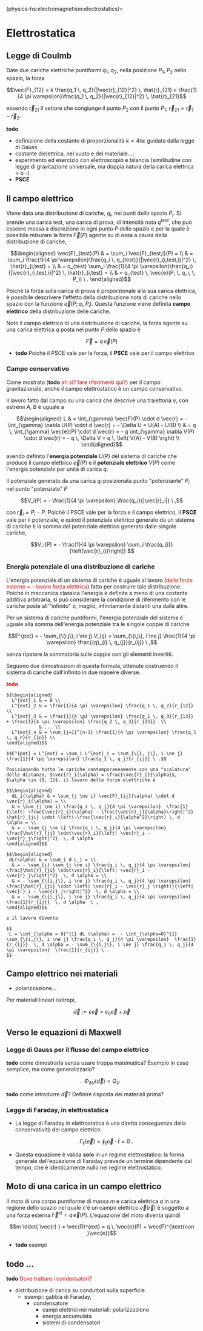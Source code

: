 (physics-hs:electromagnetism:electrostatics)=
# Elettrostatica

## Legge di Coulmb

Date due cariche elettriche puntiformi $q_1$, $q_2$, nella posizione $P_1$, $P_2$ nello spazio, la forza 

$$\vec{F}_{12} = k \frac{q_1 \, q_2}{|\vec{r}_{12}|^2} \, \hat{r}_{21} = \frac{1}{4 \pi \varepsilon}\frac{q_1 \, q_2}{|\vec{r}_{12}|^2} \, \hat{r}_{21}$$

essendo $\vec{r}_{21}$ il vettore che congiunge il punto $P_2$ con il punto $P_1$, $\vec{r}_{21} = \vec{r}_1 - \vec{r}_2$.

**todo**
- definizione della costante di proporzionalità $k = 4 \pi \varepsilon$ guidata dalla legge di Gauss
- costante dielettrica, nel vuoto e del materiale...; 
- esperimento ed esercizio con elettroscopio e bilancia (similitudine con legge di gravitazione universale, ma doppia natura della carica elettrica + o -)
- **PSCE**

## Il campo elettrico
Viene data una distribuzione di cariche, $q_i$, nei punti dello spazio $P_i$. Si prende una carica test, una carica di prova, di intensità nota $q^{test}$, che può esseere mossa a discrezione in ogni punto $P$ dello spazio e per la quale è possibile misurare la forza $\vec{F}(P)$ agente su di essa a causa della distribuzione di cariche,

$$\begin{aligned}
  \vec{F}_{test}(P)
  & = \sum_i \vec{F}_{test,i}(P) = \\
  & = \sum_i \frac{1}{4 \pi \varepsilon}\frac{q_i \, q_{test}}{|\vec{r}_{i,test,i}|^2} \, \hat{r}_{i,test} = \\
  & = q_{test} \sum_i \frac{1}{4 \pi \varepsilon}\frac{q_i}{|\vec{r}_{i,test,i}|^2} \, \hat{r}_{i,test} = \\
  & = q_{test} \, \vec{e}(P; \, q_i, \, P_i) \ .
\end{aligned}$$

Poichè la forza sulla carica di prova è proporzionale alla sua carica elettrica, è possibile descrivere l'effetto della distribuzione nota di cariche nello spazio con la funzione $\vec{e}(P; \, q_i, \, P_i)$. Questa funzione viene definita **campo elettrico** della distribuzione delle cariche.

Noto il campo elettrico di una dsitribuzione di cariche, la forza agente su una carica elettrica $q$ posta nel punto $P$ dello spazio è

$$\vec{F} = q \, \vec{e}(P)$$

- **todo** Poichè il PSCE vale per la forza, il **PSCE** vale per il campo elettrico

### Campo conservativo
Come mostrato (**todo** <span style="color:red"> ah sì? fare riferimenti qui?</span>) per il campo gravitazionale, anche il campo elettrostatico è un campo conservativo.

Il lavoro fatto dal campo su una carica che descrive una traiettoria $\gamma$, con estremi $A$, $B$ è uguale a

$$\begin{aligned}
  L & = \int_{\gamma} \vec{F}(P) \cdot d \vec{r} = - \int_{\gamma} \nabla U(P) \cdot d \vec{r} = - \Delta U = U(A) - U(B) \\
    & = q \, \int_{\gamma} \vec{e}(P) \cdot d \vec{r} = - q \int_{\gamma} \nabla V(P) \cdot d \vec{r} = - q \, \Delta V = q \, \left( V(A) - V(B) \right) \\
\end{aligned}$$

avendo definito l'**energia potenziale** $U(P)$ del sistema di cariche che produce il campo elettrico $\vec{e}(P)$ e il **potenziale elettrico** $V(P)$ come l'energia potenziale per unità di carica $q$.

Il potenziale generato da una carica $q_i$ posizionata punto "potenziante" $P_i$ nel punto "potenziato" $P$

$$V_i(P) = - \frac{1}{4 \pi \varepsilon} \frac{q_i}{|\vec{r}_i|} \ ,$$

con $\vec{r}_i = P_i - P$. Poichè il PSCE vale per la forza e il campo elettrico, il **PSCE** vale per il potenziale, e quindi il potenziale elettrico generato da un sistema di cariche è la somma del potenziale elettrico generato dalle singole cariche,

$$V_i(P) = - \frac{1}{4 \pi \varepsilon} \sum_i \frac{q_{i}}{\left|\vec{r}_{i}\right|} $$

### Energia potenziale di una distribuzione di cariche

L'energia potenziale di un sistema di cariche è uguale al lavoro (<span style="color:red">delle forze esterne = - lavoro forza elettrica</span>) fatto per costruire tale distribuzione. Poiché in meccanica classica l'energia è definita a meno di una costante additiva arbitraria, si può considerare la condizione di riferimento con le cariche poste all'"infinito" o, meglio, infinitamente distanti una dalle altre.

Per un sistema di cariche puntiformi, l'energia potenziale del sistema è uguale alla somma dell'energia potenziale tra le singole coppie di cariche

$$E^{pot} = - \sum_{\{i,j\}, i \ne j} V_{ij} = \sum_{\{i,j\}, i \ne j} \frac{1}{4 \pi \varepsilon} \frac{{q}_{i} \, q_{j}}{r_{ij}} \ ,$$

senza ripetere la sommatoria sulle coppie con gli elementi invertiti.

Seguono due dimostrazioni di questa formula, ottenute costruendo il sistema di cariche dall'infinito in due maneire diverse.

<!--
In assenza di altri fenomeni, l'energia potenziale del sistema di cariche è uguale al lavoro fatto per costruire il sistema di cariche. Ad esempio, si può costruire il sistema di cariche
-->

<span style="color:red"> **todo** </span>

```{dropdown} Posizionando una carica alla volta
$$\begin{aligned}
  L^{ext}_1 & = 0 \\
  L^{ext}_2 & = \frac{1}{4 \pi \varepsilon} \frac{q_1 \, q_2}{r_{12}}  \\
  L^{ext}_3 & = \frac{1}{4 \pi \varepsilon} \frac{q_1 \, q_3}{r_{13}} + \frac{1}{4 \pi \varepsilon} \frac{q_2 \, q_3}{r_{23}}  \\
            & ... \\
  L^{ext}_n & = \sum_{j=1}^{n-1} \frac{1}{4 \pi \varepsilon} \frac{q_1 \, q_n}{r_{1n}} \\
\end{aligned}$$

$$E^{pot} = L^{ext} = \sum_i L^{ext}_i = \sum_{\{i, j\}, i \ne j} \frac{1}{4 \pi \varepsilon} \frac{q_1 \, q_j}{r_{ij}} \ .$$
```

```{dropdown} Posizionando le cariche contemporanamente
Posizionando tutte le cariche contamporaneamente con una "scalatura" delle distanze, $\vec{r}_i(\alpha) = \frac{\vec{r}_i}{\alpha}$, $\alpha \in (0, 1]$, il lavoro delle forze elettriche è

$$\begin{aligned}
  dL_i(\alpha) & = \sum_{j \ne i} \vec{F}_{ij}(\alpha) \cdot d \vec{r}_i(\alpha) = \\
  & = \sum_{j \ne i} \frac{q_i \, q_j}{4 \pi \varepsilon}  \frac{1}{\left| \frac{\vec{r}_i}{\alpha} - \frac{\vec{r}_j}{\alpha}\right|^2} \hat{r}_{ji} \cdot \left(-\frac{\vec{r}_i}{\alpha^2}\right) \, d \alpha = \\
  & = - \sum_{j \ne i} \frac{q_i \, q_j}{4 \pi \varepsilon}  \frac{\hat{r}_{ji} \cdot\vec{r}_i}{\left| \vec{r}_i - \vec{r}_j\right|^2}  \, d \alpha
\end{aligned}$$

$$\begin{aligned}
 dL(\alpha) & = \sum_i d L_i = \\
  & = - \sum_{i} \sum_{j \ne i} \frac{q_i \, q_j}{4 \pi \varepsilon}  \frac{\hat{r}_{ji} \cdot\vec{r}_i}{\left| \vec{r}_i - \vec{r}_j\right|^2}  \, d \alpha = \\
  & = - \sum_{\{i,j\}, i \ne j} \frac{q_i \, q_j}{4 \pi \varepsilon}  \frac{\hat{r}_{ji} \cdot \left( \vec{r}_i - \vec{r}_j \right)}{\left| \vec{r}_i - \vec{r}_j\right|^2}  \, d \alpha = \\
  & = - \sum_{\{i,j\}, i \ne j} \frac{q_i \, q_j}{4 \pi \varepsilon}  \frac{1}{r_{ij}}  \, d \alpha  \ ,
\end{aligned}$$

e il lavoro diventa

$$
 L = \int_{\alpha = 0}^{1} dL (\alpha) =  - \int_{\alpha=0}^{1} \sum_{\{i,j\}, i \ne j} \frac{q_i \, q_j}{4 \pi \varepsilon}  \frac{1}{r_{ij}}  \, d \alpha = - \sum_{\{i,j\}, i \ne j} \frac{q_i \, q_j}{4 \pi \varepsilon}  \frac{1}{r_{ij}} \ .
$$
```

## Campo elettrico nei materiali

- polarizzazione...

Per materiali lineari isotropi,

$$\vec{d} := \varepsilon \vec{e} = \varepsilon_0 \vec{e} + \vec{p}$$


## Verso le equazioni di Maxwell

### Legge di Gauss per il flusso del campo elettrico

**todo** come dimostrarla senza usare troppa matematica? Esempio in caso semplice, ma come generalizzarlo?

  $$\Phi_{\partial V}(\vec{d}) = Q_V$$

**todo** come introdurre $\vec{d}$? Definire risposta dei materiali prima?

### Legge di Faraday, in elettrostatica
- La legge di Faraday in elettrostatica è una diretta conseguenza della conservatività del campo elettrico

  $$\Gamma_{\ell}(\vec{e}) = \oint_{\ell} \vec{e} \cdot \hat{t} = 0 \ .$$

- Questa equazione è valida **solo** in un regime elettrostatico: la forma generale dell'equazione di Faraday prevede un termine dipendente dal tempo, che è identicamente nullo nel regime elettrostatico.

## Moto di una carica in un campo elettrico
Il moto di una corpo puntiforme di massa $m$ e carica elettrica $q$ in una regione dello spazio nel quale c'è un campo elettrico $\vec{e}(\vec{r})$ è soggetto a una forza esterna $\vec{F}^{el} = q \, \vec{e}(P)$. L'equazione del moto diventa quindi

  $$m \ddot{ \vec{r} } = \vec{R}^{ext} = q \, \vec{e}(P) + \vec{F}^{\text{non }\vec{e}}$$

- **todo** esempi


## **todo** ...
**todo**
<span style="color:red"> Dove trattare i condensatori? </span>

- distribuzione di carica su conduttori sulla superficie
  - esempi: gabbia di Faraday,
    - condensatore
      - campi elettrici nei materiali: polarizzazione
      - energia accumulata
      - sistemi di condensatori








